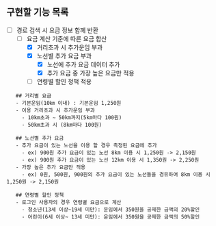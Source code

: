 ## 구현할 기능 목록
 - [ ] 경로 검색 시 요금 정보 함께 반환
    - [ ] 요금 계산 기준에 따른 요금 합산
        - [x] 거리초과 시 추가운임 부과
        - [x] 노선별 추가 요금 부과
            - [x] 노선에 추가 요금 데이터 추가
            - [x] 추가 요금 중 가장 높은 요금만 적용
        - [ ] 연령별 할인 정책 적용
```
   ## 거리별 요금 
   - 기본운임(10㎞ 이내) : 기본운임 1,250원
   - 이용 거리초과 시 추가운임 부과
     - 10km초과 ∼ 50km까지(5km마다 100원)
     - 50km초과 시 (8km마다 100원)
   
   ## 노선별 추가 요금
   - 추가 요금이 있는 노선을 이용 할 경우 측정된 요금에 추가
     - ex) 900원 추가 요금이 있는 노선 8km 이용 시 1,250원 -> 2,150원
     - ex) 900원 추가 요금이 있는 노선 12km 이용 시 1,350원 -> 2,250원
   - 가장 높은 추가 요금만 적용
     - ex) 0원, 500원, 900원의 추가 요금이 있는 노선들을 경유하여 8km 이용 시 1,250원 -> 2,150원
   
   ## 연령별 할인 정책
   - 로그인 사용자의 경우 연령별 요금으로 계산
     - 청소년(13세 이상~19세 미만): 운임에서 350원을 공제한 금액의 20%할인
     - 어린이(6세 이상~ 13세 미만): 운임에서 350원을 공제한 금액의 50%할인
```